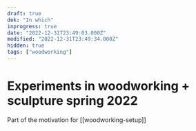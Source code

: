 ```yaml
---
draft: true
dek: "In which"
inprogress: true
date: "2022-12-31T23:49:03.000Z"
modified: "2022-12-31T23:49:34.000Z"
hidden: true
tags: ["woodworking"]
---
```

# Experiments in woodworking + sculpture spring 2022

Part of the motivation for [[woodworking-setup]]

